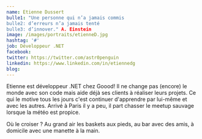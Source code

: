 ```yaml
---
name: Etienne Dussert
bulle1: "Une personne qui n’a jamais commis
bulle2: d’erreurs n’a jamais tenté 
bulle3: d’innover." A. Einstein
image: /images/portraits/etienneD.jpg
hashtag: '#'
job: Développeur .NET
facebook: 
twitter: https://twitter.com/astr0penguin
linkedin: https://www.linkedin.com/in/etiennedg
blog:
---
```


Etienne est développeur .NET chez Goood! Il ne change pas (encore) le monde avec son code
mais aide déjà ses clients à réaliser leurs projets.
Ce qui le motive tous les jours c'est continuer d'apprendre par lui-même et avec les autres.
Arrivé à Paris il y a peu, il part chasser le meetup sauvage lorsque la météo est propice. 

Où le croiser ? Au grand air les baskets aux pieds, 
au bar avec des amis, 
à domicile avec une manette à la main.